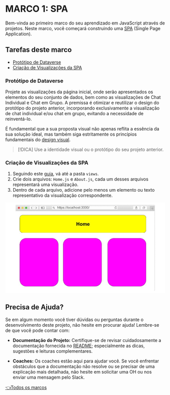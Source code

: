 # **MARCO 1:** SPA

Bem-vinda ao primeiro marco do seu aprendizado em JavaScript
através de projetos. Neste marco, você começará construindo uma
[SPA](https://pt.wikipedia.org/wiki/Aplicativo_de_p%C3%A1gina_%C3%BAnica)
(Single Page Application).

## Tarefas deste marco

- [Protótipo de Dataverse](#prototipo-de-dataverse)
- [Criação de Visualizações da SPA](#criação-de-visualizações-da-spa)

### Protótipo de Dataverse

Projete as visualizações da página inicial, onde serão apresentados
os elementos do seu conjunto de dados, bem como as visualizações de
Chat Individual e Chat em Grupo. A premissa é otimizar e
reutilizar o design do protótipo do projeto anterior,
incorporando exclusivamente a visualização de chat individual e/ou
chat em grupo, evitando a necessidade de reinventá-lo.

É fundamental que a sua proposta visual não apenas reflita a
essência da sua solução ideal, mas também siga
estritamente os princípios fundamentais do
[design visual](https://coda.io/d/Bootcamp-UX-Contenido_dqkqk2rV9Z2/Diseno-de-interfaces_suOT7#_luWsQ).

> [!DICA]
> Use a identidade visual ou o protótipo do seu projeto anterior.

### Criação de Visualizações da SPA

  1. Seguindo este [guia](https://github.com/Laboratoria/curriculum/blob/main/guides/router-spa/README.pt.md),
  vá até a pasta `views`.
  2. Crie dois arquivos: `Home.js` e `About.js`,
  cada um desses arquivos representará uma visualização.
  3. Dentro de cada arquivo, adicione pelo menos um elemento ou
  texto representativo da visualização correspondente.

![Pré-visualização spa](./assets/previewSPA.gif)

## Precisa de Ajuda?

Se em algum momento você tiver dúvidas ou perguntas durante o desenvolvimento
deste projeto, não hesite em procurar ajuda!
Lembre-se de que você pode contar com:

- **Documentação do Projeto:** Certifique-se de revisar cuidadosamente a
documentação fornecida no [README](../README.md); especialmente as
dicas, sugestões e leituras complementares.

- **Coaches:** Os coaches estão aqui para ajudar você.
Se você enfrentar obstáculos que a documentação não resolve ou se precisar
de uma explicação mais detalhada, não hesite em solicitar uma OH ou
nos enviar uma mensagem pelo Slack.

[👈Todos os marcos](../README.md#6-marcos)
